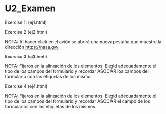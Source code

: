 # U2_Examen

Exercise 1: (ej1.html)



Exercise 2 (ej2.html)



NOTA: Al hacer click en el avión se abrirá una nueva pestaña que muestre la dirección https://nasa.gov



Exercise 3 (ej3.hmtl)



NOTA: Fijaros en la alineación de los elementos. Elegid adecuadamente el tipo de los campos del formulario y recordar ASOCIAR los campos del formulario con las etiquetas de los mismo.

Exercise 4 (ej4.html)



NOTA: Fijaros en la alineación de los elementos. Elegid adecuadamente el tipo de los campos del formulario y recordar ASOCIAR el campo de los formularios con las etiquetas de los mismos.



